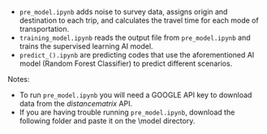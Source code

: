 - `pre_model.ipynb` adds noise to survey data, assigns origin and destination to each trip, and calculates the travel time for each mode of transportation.
- `training_model.ipynb` reads the output file from `pre_model.ipynb` and trains the supervised learning AI model.
- `predict_().ipynb` are predicting codes that use the aforementioned AI model (Random Forest Classifier) to predict different scenarios.

Notes: 
- To run `pre_model.ipynb` you will need a GOOGLE API key to download data from the *distancematrix* API.
- If you are having trouble running `pre_model.ipynb`, download the following folder and paste it on the \model directory.
